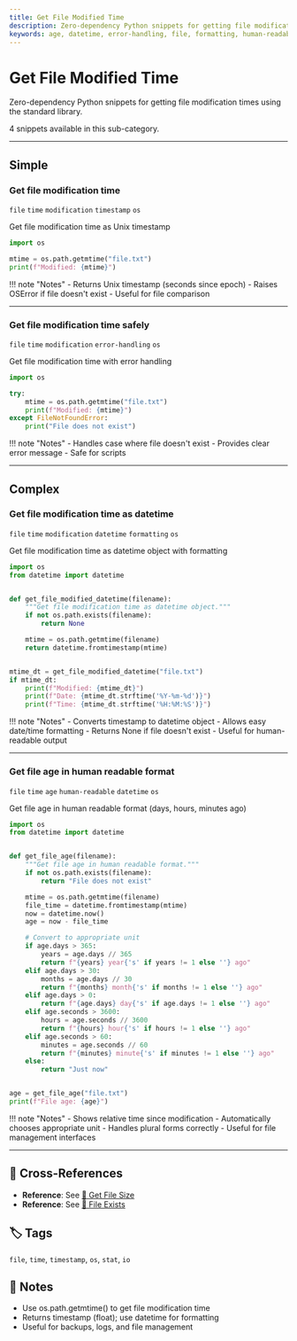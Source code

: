 ```yaml
---
title: Get File Modified Time
description: Zero-dependency Python snippets for getting file modification times using the standard library.
keywords: age, datetime, error-handling, file, formatting, human-readable, modification, os, time, timestamp
---
```


# Get File Modified Time

Zero-dependency Python snippets for getting file modification times using the standard library.

4 snippets available in this sub-category.

---

## Simple

###  Get file modification time

`file` `time` `modification` `timestamp` `os`

Get file modification time as Unix timestamp

```python
import os

mtime = os.path.getmtime("file.txt")
print(f"Modified: {mtime}")
```

!!! note "Notes"
    - Returns Unix timestamp (seconds since epoch)
    - Raises OSError if file doesn't exist
    - Useful for file comparison

<hr class="snippet-divider">

### Get file modification time safely

`file` `time` `modification` `error-handling` `os`

Get file modification time with error handling

```python
import os

try:
    mtime = os.path.getmtime("file.txt")
    print(f"Modified: {mtime}")
except FileNotFoundError:
    print("File does not exist")
```

!!! note "Notes"
    - Handles case where file doesn't exist
    - Provides clear error message
    - Safe for scripts

<hr class="snippet-divider">

## Complex

###  Get file modification time as datetime

`file` `time` `modification` `datetime` `formatting` `os`

Get file modification time as datetime object with formatting

```python
import os
from datetime import datetime


def get_file_modified_datetime(filename):
    """Get file modification time as datetime object."""
    if not os.path.exists(filename):
        return None

    mtime = os.path.getmtime(filename)
    return datetime.fromtimestamp(mtime)


mtime_dt = get_file_modified_datetime("file.txt")
if mtime_dt:
    print(f"Modified: {mtime_dt}")
    print(f"Date: {mtime_dt.strftime('%Y-%m-%d')}")
    print(f"Time: {mtime_dt.strftime('%H:%M:%S')}")
```

!!! note "Notes"
    - Converts timestamp to datetime object
    - Allows easy date/time formatting
    - Returns None if file doesn't exist
    - Useful for human-readable output

<hr class="snippet-divider">

### Get file age in human readable format

`file` `time` `age` `human-readable` `datetime` `os`

Get file age in human readable format (days, hours, minutes ago)

```python
import os
from datetime import datetime


def get_file_age(filename):
    """Get file age in human readable format."""
    if not os.path.exists(filename):
        return "File does not exist"

    mtime = os.path.getmtime(filename)
    file_time = datetime.fromtimestamp(mtime)
    now = datetime.now()
    age = now - file_time

    # Convert to appropriate unit
    if age.days > 365:
        years = age.days // 365
        return f"{years} year{'s' if years != 1 else ''} ago"
    elif age.days > 30:
        months = age.days // 30
        return f"{months} month{'s' if months != 1 else ''} ago"
    elif age.days > 0:
        return f"{age.days} day{'s' if age.days != 1 else ''} ago"
    elif age.seconds > 3600:
        hours = age.seconds // 3600
        return f"{hours} hour{'s' if hours != 1 else ''} ago"
    elif age.seconds > 60:
        minutes = age.seconds // 60
        return f"{minutes} minute{'s' if minutes != 1 else ''} ago"
    else:
        return "Just now"


age = get_file_age("file.txt")
print(f"File age: {age}")
```

!!! note "Notes"
    - Shows relative time since modification
    - Automatically chooses appropriate unit
    - Handles plural forms correctly
    - Useful for file management interfaces

<hr class="snippet-divider">

## 🔗 Cross-References

- **Reference**: See [📂 Get File Size](./get_file_size.md)
- **Reference**: See [📂 File Exists](./file_exists.md)

## 🏷️ Tags

`file`, `time`, `timestamp`, `os`, `stat`, `io`

## 📝 Notes

- Use os.path.getmtime() to get file modification time
- Returns timestamp (float); use datetime for formatting
- Useful for backups, logs, and file management
